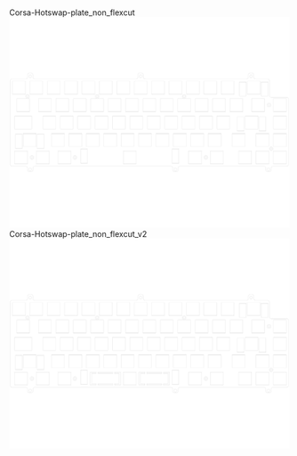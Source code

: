 <br/>Corsa-Hotswap-plate_non_flexcut<br/>![image](./Corsa-Hotswap-plate_non_flexcut.png)<br/>Corsa-Hotswap-plate_non_flexcut_v2<br/>![image](./Corsa-Hotswap-plate_non_flexcut_v2.png)